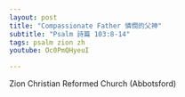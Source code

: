 ```yaml
---
layout: post
title: "Compassionate Father 憐憫的父神"
subtitle: "Psalm 詩篇 103:8-14"
tags: psalm zion zh
youtube: Oc0PmQHyeuI

---
```

Zion Christian Reformed Church (Abbotsford)

